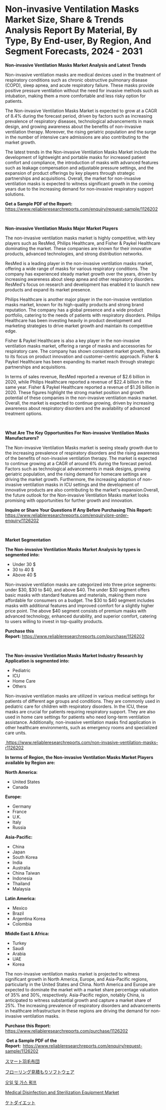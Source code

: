 <p><h1>Non-invasive Ventilation Masks Market Size, Share & Trends Analysis Report By Material, By Type, By End-user, By Region, And Segment Forecasts, 2024 - 2031</h1></p><p><strong>Non-invasive Ventilation Masks Market Analysis and Latest Trends</strong></p>
<p><p>Non-invasive ventilation masks are medical devices used in the treatment of respiratory conditions such as chronic obstructive pulmonary disease (COPD), sleep apnea, and acute respiratory failure. These masks provide positive pressure ventilation without the need for invasive methods such as intubation, making them a more comfortable and less risky option for patients.</p><p>The Non-invasive Ventilation Masks Market is expected to grow at a CAGR of 8.4% during the forecast period, driven by factors such as increasing prevalence of respiratory diseases, technological advancements in mask design, and growing awareness about the benefits of non-invasive ventilation therapy. Moreover, the rising geriatric population and the surge in the number of intensive care admissions are also contributing to the market growth.</p><p>The latest trends in the Non-invasive Ventilation Masks Market include the development of lightweight and portable masks for increased patient comfort and compliance, the introduction of masks with advanced features such as leakage compensation and adjustable pressure settings, and the expansion of product offerings by key players through strategic partnerships and acquisitions. Overall, the market for non-invasive ventilation masks is expected to witness significant growth in the coming years due to the increasing demand for non-invasive respiratory support solutions.</p></p>
<p><strong>Get a Sample PDF of the Report:&nbsp;</strong> <a href="https://www.reliableresearchreports.com/enquiry/request-sample/1126202">https://www.reliableresearchreports.com/enquiry/request-sample/1126202</a></p>
<p>&nbsp;</p>
<p><strong>Non-invasive Ventilation Masks Major Market Players</strong></p>
<p><p>The non-invasive ventilation masks market is highly competitive, with key players such as ResMed, Philips Healthcare, and Fisher & Paykel Healthcare dominating the market. These companies are known for their innovative products, advanced technologies, and strong distribution networks.</p><p>ResMed is a leading player in the non-invasive ventilation masks market, offering a wide range of masks for various respiratory conditions. The company has experienced steady market growth over the years, driven by increasing awareness about sleep apnea and other respiratory disorders. ResMed's focus on research and development has enabled it to launch new products and expand its market presence.</p><p>Philips Healthcare is another major player in the non-invasive ventilation masks market, known for its high-quality products and strong brand reputation. The company has a global presence and a wide product portfolio, catering to the needs of patients with respiratory disorders. Philips Healthcare has been investing heavily in product development and marketing strategies to drive market growth and maintain its competitive edge.</p><p>Fisher & Paykel Healthcare is also a key player in the non-invasive ventilation masks market, offering a range of masks and accessories for respiratory care. The company has shown consistent market growth, thanks to its focus on product innovation and customer-centric approach. Fisher & Paykel Healthcare has been expanding its market reach through strategic partnerships and acquisitions.</p><p>In terms of sales revenue, ResMed reported a revenue of $2.6 billion in 2020, while Philips Healthcare reported a revenue of $22.4 billion in the same year. Fisher & Paykel Healthcare reported a revenue of $1.26 billion in 2020. These figures highlight the strong market position and growth potential of these companies in the non-invasive ventilation masks market. Overall, the market is expected to continue growing, driven by increasing awareness about respiratory disorders and the availability of advanced treatment options.</p></p>
<p>&nbsp;</p>
<p><strong>What Are The Key Opportunities For Non-invasive Ventilation Masks Manufacturers?</strong></p>
<p><p>The Non-invasive Ventilation Masks market is seeing steady growth due to the increasing prevalence of respiratory disorders and the rising awareness of the benefits of non-invasive ventilation therapy. The market is expected to continue growing at a CAGR of around 6% during the forecast period. Factors such as technological advancements in mask designs, growing geriatric population, and the rising demand for homecare settings are driving the market growth. Furthermore, the increasing adoption of non-invasive ventilation masks in ICU settings and the development of innovative products are also contributing to the market's expansion.Overall, the future outlook for the Non-invasive Ventilation Masks market looks promising with opportunities for further growth and innovation.</p></p>
<p><strong>Inquire or Share Your Questions If Any Before Purchasing This Report:</strong> <a href="https://www.reliableresearchreports.com/enquiry/pre-order-enquiry/1126202">https://www.reliableresearchreports.com/enquiry/pre-order-enquiry/1126202</a></p>
<p>&nbsp;</p>
<p><strong>Market Segmentation</strong></p>
<p><strong>The Non-invasive Ventilation Masks Market Analysis by types is segmented into:</strong></p>
<p><ul><li>Under 30 $</li><li>30 to 40 $</li><li>Above 40 $</li></ul></p>
<p><p>Non-invasive ventilation masks are categorized into three price segments: under $30, $30 to $40, and above $40. The under $30 segment offers basic masks with standard features and materials, making them more affordable for consumers on a budget. The $30 to $40 segment includes masks with additional features and improved comfort for a slightly higher price point. The above $40 segment consists of premium masks with advanced technology, enhanced durability, and superior comfort, catering to users willing to invest in top-quality products.</p></p>
<p><strong>Purchase this Report:&nbsp;</strong><a href="https://www.reliableresearchreports.com/purchase/1126202">https://www.reliableresearchreports.com/purchase/1126202</a></p>
<p>&nbsp;</p>
<p><strong>The Non-invasive Ventilation Masks Market Industry Research by Application is segmented into:</strong></p>
<p><ul><li>Pediatric</li><li>ICU</li><li>Home Care</li><li>Others</li></ul></p>
<p><p>Non-invasive ventilation masks are utilized in various medical settings for patients of different age groups and conditions. They are commonly used in pediatric care for children with respiratory disorders. In the ICU, these masks are crucial for patients requiring respiratory support. They are also used in home care settings for patients who need long-term ventilation assistance. Additionally, non-invasive ventilation masks find application in other healthcare environments, such as emergency rooms and specialized care units.</p></p>
<p><a href="https://www.reliableresearchreports.com/non-invasive-ventilation-masks-r1126202">&nbsp;https://www.reliableresearchreports.com/non-invasive-ventilation-masks-r1126202</a></p>
<p><strong>In terms of Region, the Non-invasive Ventilation Masks Market Players available by Region are:</strong></p>
<p>
    <p> <strong> North America: </strong>
        <ul>
            <li>United States</li>
            <li>Canada</li>
        </ul>
        </p> 
    <p> <strong> Europe: </strong>
        <ul>
            <li>Germany</li>
            <li>France</li>
            <li>U.K.</li>
            <li>Italy</li>
            <li>Russia</li>
        </ul>
        </p> 
    <p> <strong> Asia-Pacific: </strong>
        <ul>
            <li>China</li>
            <li>Japan</li>
            <li>South Korea</li>
            <li>India</li>
            <li>Australia</li>
            <li>China Taiwan</li>
            <li>Indonesia</li>
            <li>Thailand</li>
            <li>Malaysia</li>
        </ul>
        </p> 
    <p> <strong> Latin America: </strong>
        <ul>
            <li>Mexico</li>
            <li>Brazil</li>
            <li>Argentina Korea</li>
            <li>Colombia</li>
        </ul>
        </p> 
    <p> <strong> Middle East & Africa: </strong>
        <ul>
            <li>Turkey</li>
            <li>Saudi</li>
            <li>Arabia</li>
            <li>UAE</li>
            <li>Korea</li>
        </ul>
    </p>
    </p>
<p><p>The non-invasive ventilation masks market is projected to witness significant growth in North America, Europe, and Asia-Pacific regions, particularly in the United States and China. North America and Europe are expected to dominate the market with a market share percentage valuation of 35% and 30%, respectively. Asia-Pacific region, notably China, is anticipated to witness substantial growth and capture a market share of 25%. The increasing prevalence of respiratory disorders and advancements in healthcare infrastructure in these regions are driving the demand for non-invasive ventilation masks.</p></p>
<p><strong>Purchase this Report: </strong><a href="https://www.reliableresearchreports.com/purchase/1126202">https://www.reliableresearchreports.com/purchase/1126202</a></p>
<p>&nbsp;<strong>Get a Sample PDF of the Report:&nbsp;&nbsp;</strong><a href="https://www.reliableresearchreports.com/enquiry/request-sample/1126202">https://www.reliableresearchreports.com/enquiry/request-sample/1126202</a></p>
<p><strong></strong></p>
<p><p><a href="https://github.com/alyle7648/Market-Research-Report-List-1/blob/main/963087952459.md">スマート羽毛布団</a></p><p><a href="https://medium.com/@rocklobster885/%E5%BA%8A%E6%9D%90%E8%A6%8B%E7%A9%8D%E3%82%BD%E3%83%95%E3%83%88%E3%82%A6%E3%82%A7%E3%82%A2%E5%B8%82%E5%A0%B4-%E5%B8%82%E5%A0%B4cagr-%E5%B8%82%E5%A0%B4%E3%83%88%E3%83%AC%E3%83%B3%E3%83%89-%E3%81%8A%E3%82%88%E3%81%B3%E6%88%90%E9%95%B7%E6%88%A6%E7%95%A5%E3%81%AB%E9%96%A2%E3%81%99%E3%82%8B%E6%83%85%E5%A0%B1-bdd00dea56eb">フローリング見積もりソフトウェア</a></p><p><a href="https://medium.com/@achimcoteanu1/%EC%84%9D%EC%9C%A0-%EB%B0%8F-%EA%B0%80%EC%8A%A4-%ED%8E%8C%ED%94%84-%EC%8B%9C%EC%9E%A5-%EB%B6%84%EC%84%9D-%EB%B0%8F-2024%EB%85%84%EB%B6%80%ED%84%B0-2031%EB%85%84%EA%B9%8C%EC%A7%80%EC%9D%98-%EA%B7%9C%EB%AA%A8-%EC%98%88%EC%B8%A1-e150aadc6a82">오일 및 가스 펌프</a></p><p><a href="https://github.com/lorenzaSchmeler/Market-Research-Report-List-1/blob/main/medical-disinfection-and-sterilization-equipment-market.md">Medical Disinfection and Sterilization Equipment Market</a></p><p><a href="https://medium.com/@carolynsparkly/%E3%82%B1%E3%83%88%E3%83%80%E3%82%A4%E3%82%A8%E3%83%83%E3%83%88%E5%B8%82%E5%A0%B4-2031%E5%B9%B4%E3%81%BE%E3%81%A7%E3%81%AE%E3%83%88%E3%83%AC%E3%83%B3%E3%83%89-%E4%BA%88%E6%B8%AC-%E7%AB%B6%E4%BA%89%E5%88%86%E6%9E%90-a895d6432d95">ケトダイエット</a></p></p>